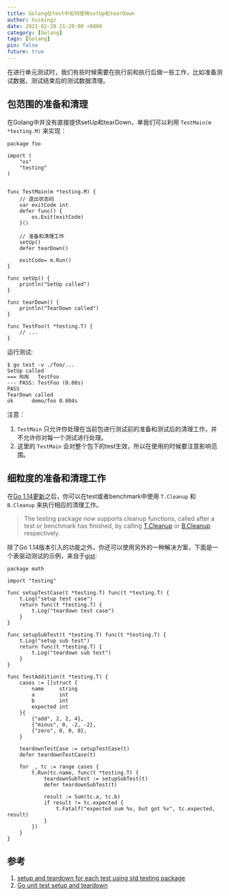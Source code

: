 ```yaml
---
title: Golang在test中如何使用setUp和tearDown
author: huimingz
date: 2021-02-20 21:20:00 +0800
category: [Golang]
tags: [Golang]
pin: false
future: true
---
```


在进行单元测试时，我们有些时候需要在执行前和执行后做一些工作，比如准备测试数据，测试结束后的测试数据清理。


## 包范围的准备和清理
在Golang中并没有直接提供setUp和tearDown，单我们可以利用 ``TestMain(m *testing.M)`` 来实现：

```golang
package foo

import (
	"os"
	"testing"
)


func TestMain(m *testing.M) {
	// 退出状态码
	var exitCode int
	defer func() {
		os.Exit(exitCode)
	}()

	// 准备和清理工作
	setUp()
	defer tearDown()

	exitCode= m.Run()
}

func setUp() {
	println("SetUp called")
}

func tearDown() {
	println("TearDown called")
}

func TestFoo(t *testing.T) {
	// ...
}
```

运行测试:
```
$ go test -v ./foo/...
SetUp called
=== RUN   TestFoo
--- PASS: TestFoo (0.00s)
PASS
TearDown called
ok      demo/foo 0.004s
```

注意：
1. ``TestMain`` 只允许你处理在当前包进行测试前的准备和测试后的清理工作，并不允许你对每一个测试进行处理。
2. 这里的 ``TestMain`` 会对整个包下的test生效，所以在使用的时候要注意影响范围。

## 细粒度的准备和清理工作
在[Go 1.14更新](https://tip.golang.org/doc/go1.14#testing)之后，你可以在test或者benchmark中使用 ``T.Cleanup`` 和 ``B.Cleanup`` 来执行相应的清理工作。

> The testing package now supports cleanup functions, called after a test or benchmark has finished, by calling [T.Cleanup](https://tip.golang.org/pkg/testing#T.Cleanup) or [B.Cleanup](https://tip.golang.org/pkg/testing#B.Cleanup) respectively.

除了Go 1.14版本引入的功能之外，你还可以使用另外的一种解决方案，下面是一个表驱动测试的示例，来自于[gist](https://gist.github.com/kare/ec85d88b9b5f975936b67cd1bebdd621#file-go-unit-test-setup-and-teardown-math_setup_and_teardown_test-go):

```golang
package math

import "testing"

func setupTestCase(t *testing.T) func(t *testing.T) {
	t.Log("setup test case")
	return func(t *testing.T) {
		t.Log("teardown test case")
	}
}

func setupSubTest(t *testing.T) func(t *testing.T) {
	t.Log("setup sub test")
	return func(t *testing.T) {
		t.Log("teardown sub test")
	}
}

func TestAddition(t *testing.T) {
	cases := []struct {
		name     string
		a        int
		b        int
		expected int
	}{
		{"add", 2, 2, 4},
		{"minus", 0, -2, -2},
		{"zero", 0, 0, 0},
	}

	teardownTestCase := setupTestCase(t)
	defer teardownTestCase(t)

	for _, tc := range cases {
		t.Run(tc.name, func(t *testing.T) {
			teardownSubTest := setupSubTest(t)
			defer teardownSubTest(t)

			result := Sum(tc.a, tc.b)
			if result != tc.expected {
				t.Fatalf("expected sum %v, but got %v", tc.expected, result)
			}
		})
	}
}
```


## 参考
1. [setup and teardown for each test using std testing package](https://stackoverflow.com/questions/42310088/setup-and-teardown-for-each-test-using-std-testing-package)
2. [Go unit test setup and teardown](https://blog.karenuorteva.fi/go-unit-test-setup-and-teardown-db1601a796f2#.2aherx2z5)
